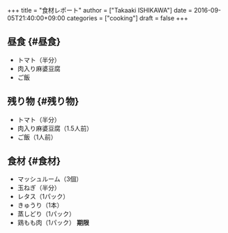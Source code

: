+++
title = "食材レポート"
author = ["Takaaki ISHIKAWA"]
date = 2016-09-05T21:40:00+09:00
categories = ["cooking"]
draft = false
+++

## 昼食 {#昼食}

-   トマト（半分）
-   肉入り麻婆豆腐
-   ご飯


## 残り物 {#残り物}

-   トマト（半分）
-   肉入り麻婆豆腐（1.5人前）
-   ご飯（1人前）


## 食材 {#食材}

-   マッシュルーム（3個）
-   玉ねぎ（半分）
-   レタス（1パック）
-   きゅうり（1本）
-   蒸しどり（1パック）
-   鶏もも肉（1パック） **期限**
